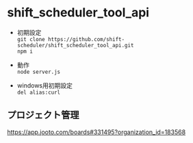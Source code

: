 # shift_scheduler_tool_api

* 初期設定  
`git clone https://github.com/shift-scheduler/shift_scheduler_tool_api.git`  
`npm i`
* 動作  
`node server.js`  

* windows用初期設定  
`del alias:curl`

## プロジェクト管理

<https://app.jooto.com/boards#331495?organization_id=183568>
